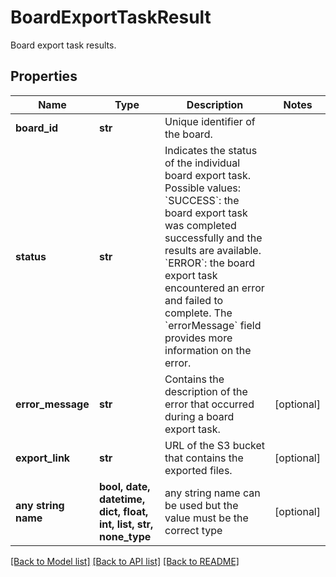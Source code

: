# BoardExportTaskResult

Board export task results.

## Properties
Name | Type | Description | Notes
------------ | ------------- | ------------- | -------------
**board_id** | **str** | Unique identifier of the board. | 
**status** | **str** | Indicates the status of the individual board export task. Possible values: &#x60;SUCCESS&#x60;: the board export task was completed successfully and the results are available. &#x60;ERROR&#x60;: the board export task encountered an error and failed to complete. The &#x60;errorMessage&#x60; field provides more information on the error. | 
**error_message** | **str** | Contains the description of the error that occurred during a board export task. | [optional] 
**export_link** | **str** | URL of the S3 bucket that contains the exported files. | [optional] 
**any string name** | **bool, date, datetime, dict, float, int, list, str, none_type** | any string name can be used but the value must be the correct type | [optional]

[[Back to Model list]](../README.md#documentation-for-models) [[Back to API list]](../README.md#documentation-for-api-endpoints) [[Back to README]](../README.md)


